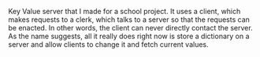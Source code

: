 Key Value server that I made for a school project. It uses a client, which makes requests to a clerk, which talks to a server so that the requests can be enacted. In other words, the client can never directly contact the server. As the name suggests, all it really does right now is store a dictionary on a server and allow clients to change it and fetch current values.
